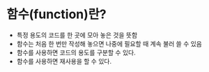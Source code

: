 # 함수(function)란?
  * 특정 용도의 코드를 한 곳에 모아 놓은 것을 뜻함
  * 함수는 처음 한 번만 작성해 놓으면 나중에 필요할 때 계속 불러 쓸 수 있음
  * 함수를 사용하면 코드의 용도를 구분할 수 있다.
  * 함수를 사용하면 재사용을 할 수 있다.

